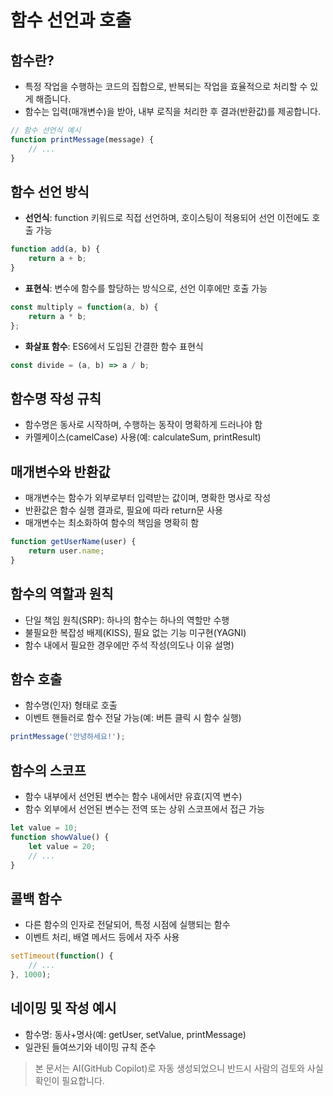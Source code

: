 # 함수 선언과 호출

## 함수란?
- 특정 작업을 수행하는 코드의 집합으로, 반복되는 작업을 효율적으로 처리할 수 있게 해줍니다.
- 함수는 입력(매개변수)을 받아, 내부 로직을 처리한 후 결과(반환값)를 제공합니다.

```javascript
// 함수 선언식 예시
function printMessage(message) {
    // ...
}
```

## 함수 선언 방식
- **선언식**: function 키워드로 직접 선언하며, 호이스팅이 적용되어 선언 이전에도 호출 가능
```javascript
function add(a, b) {
    return a + b;
}
```
- **표현식**: 변수에 함수를 할당하는 방식으로, 선언 이후에만 호출 가능
```javascript
const multiply = function(a, b) {
    return a * b;
};
```
- **화살표 함수**: ES6에서 도입된 간결한 함수 표현식
```javascript
const divide = (a, b) => a / b;
```

## 함수명 작성 규칙
- 함수명은 동사로 시작하며, 수행하는 동작이 명확하게 드러나야 함
- 카멜케이스(camelCase) 사용(예: calculateSum, printResult)

## 매개변수와 반환값
- 매개변수는 함수가 외부로부터 입력받는 값이며, 명확한 명사로 작성
- 반환값은 함수 실행 결과로, 필요에 따라 return문 사용
- 매개변수는 최소화하여 함수의 책임을 명확히 함
```javascript
function getUserName(user) {
    return user.name;
}
```

## 함수의 역할과 원칙
- 단일 책임 원칙(SRP): 하나의 함수는 하나의 역할만 수행
- 불필요한 복잡성 배제(KISS), 필요 없는 기능 미구현(YAGNI)
- 함수 내에서 필요한 경우에만 주석 작성(의도나 이유 설명)

## 함수 호출
- 함수명(인자) 형태로 호출
- 이벤트 핸들러로 함수 전달 가능(예: 버튼 클릭 시 함수 실행)
```javascript
printMessage('안녕하세요!');
```

## 함수의 스코프
- 함수 내부에서 선언된 변수는 함수 내에서만 유효(지역 변수)
- 함수 외부에서 선언된 변수는 전역 또는 상위 스코프에서 접근 가능
```javascript
let value = 10;
function showValue() {
    let value = 20;
    // ...
}
```

## 콜백 함수
- 다른 함수의 인자로 전달되어, 특정 시점에 실행되는 함수
- 이벤트 처리, 배열 메서드 등에서 자주 사용
```javascript
setTimeout(function() {
    // ...
}, 1000);
```

## 네이밍 및 작성 예시
- 함수명: 동사+명사(예: getUser, setValue, printMessage)
- 일관된 들여쓰기와 네이밍 규칙 준수

> 본 문서는 AI(GitHub Copilot)로 자동 생성되었으니 반드시 사람의 검토와 사실 확인이 필요합니다.
